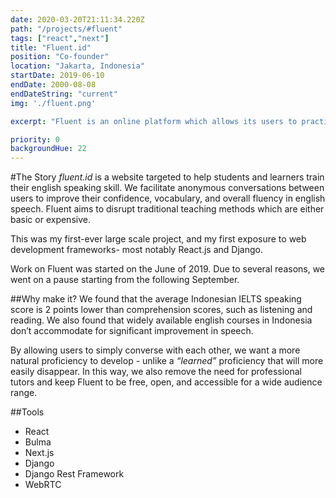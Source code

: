 ```yaml
---
date: 2020-03-20T21:11:34.220Z
path: "/projects/#fluent"
tags: ["react","next"]
title: "Fluent.id"
position: "Co-founder"
location: "Jakarta, Indonesia"
startDate: 2019-06-10
endDate: 2000-08-08
endDateString: "current"
img: './fluent.png'

excerpt: "Fluent is an online platform which allows its users to practice English via free anonymous peer-to-peer voice calls."

priority: 0
backgroundHue: 22
---
```

#The Story
*fluent.id* is a website targeted to help students and learners train their english speaking skill. We facilitate anonymous conversations between users to improve their confidence, vocabulary, and overall fluency in english speech. Fluent aims to disrupt traditional teaching methods which are either basic or expensive.

This was my first-ever large scale project, and my first exposure to web development frameworks- most notably React.js and Django.

Work on Fluent was started on the June of 2019. Due to several reasons, we went on a pause starting from the following September.

##Why make it?
We found that the average Indonesian IELTS speaking  score is 2 points lower than comprehension scores, such as listening and reading. We also found that widely available english courses in Indonesia don’t accommodate for significant improvement in speech. 

By allowing users to simply converse with each other, we want a more natural proficiency to develop - unlike a *“learned”* proficiency that will more easily disappear. In this way, we also remove the need for professional tutors and keep Fluent to be free, open, and accessible for a wide audience range.

##Tools

- React
- Bulma
- Next.js
- Django
- Django Rest Framework
- WebRTC